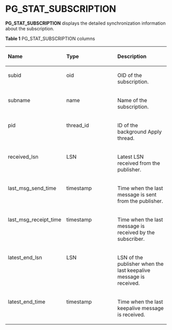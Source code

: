 # PG\_STAT\_SUBSCRIPTION<a name="EN-US_TOPIC_0000001197272474"></a>

**PG\_STAT\_SUBSCRIPTION** displays the detailed synchronization information about the subscription.

**Table 1** PG\_STAT\_SUBSCRIPTION columns

<a name="table10264162111589"></a>
<table><thead align="left"><tr id="row12647218581"><th class="cellrowborder" valign="top" width="33.33333333333333%" id="mcps1.2.4.1.1"><p id="p1726514213582"><a name="p1726514213582"></a><a name="p1726514213582"></a>Name</p>
</th>
<th class="cellrowborder" valign="top" width="33.33333333333333%" id="mcps1.2.4.1.2"><p id="p92657215582"><a name="p92657215582"></a><a name="p92657215582"></a>Type</p>
</th>
<th class="cellrowborder" valign="top" width="33.33333333333333%" id="mcps1.2.4.1.3"><p id="p12651221185819"><a name="p12651221185819"></a><a name="p12651221185819"></a>Description</p>
</th>
</tr>
</thead>
<tbody><tr id="row72651521125817"><td class="cellrowborder" valign="top" width="33.33333333333333%" headers="mcps1.2.4.1.1 "><p id="p1826582115811"><a name="p1826582115811"></a><a name="p1826582115811"></a>subid</p>
</td>
<td class="cellrowborder" valign="top" width="33.33333333333333%" headers="mcps1.2.4.1.2 "><p id="p82650214588"><a name="p82650214588"></a><a name="p82650214588"></a>oid</p>
</td>
<td class="cellrowborder" valign="top" width="33.33333333333333%" headers="mcps1.2.4.1.3 "><p id="p18265121155819"><a name="p18265121155819"></a><a name="p18265121155819"></a>OID of the subscription.</p>
</td>
</tr>
<tr id="row18265122112589"><td class="cellrowborder" valign="top" width="33.33333333333333%" headers="mcps1.2.4.1.1 "><p id="p10266192110581"><a name="p10266192110581"></a><a name="p10266192110581"></a>subname</p>
</td>
<td class="cellrowborder" valign="top" width="33.33333333333333%" headers="mcps1.2.4.1.2 "><p id="p112668213583"><a name="p112668213583"></a><a name="p112668213583"></a>name</p>
</td>
<td class="cellrowborder" valign="top" width="33.33333333333333%" headers="mcps1.2.4.1.3 "><p id="p62668215588"><a name="p62668215588"></a><a name="p62668215588"></a>Name of the subscription.</p>
</td>
</tr>
<tr id="row226611211581"><td class="cellrowborder" valign="top" width="33.33333333333333%" headers="mcps1.2.4.1.1 "><p id="p72665217583"><a name="p72665217583"></a><a name="p72665217583"></a>pid</p>
</td>
<td class="cellrowborder" valign="top" width="33.33333333333333%" headers="mcps1.2.4.1.2 "><p id="p926617214587"><a name="p926617214587"></a><a name="p926617214587"></a>thread_id</p>
</td>
<td class="cellrowborder" valign="top" width="33.33333333333333%" headers="mcps1.2.4.1.3 "><p id="p2266182125810"><a name="p2266182125810"></a><a name="p2266182125810"></a>ID of the background Apply thread.</p>
</td>
</tr>
<tr id="row12266721155810"><td class="cellrowborder" valign="top" width="33.33333333333333%" headers="mcps1.2.4.1.1 "><p id="p926615219589"><a name="p926615219589"></a><a name="p926615219589"></a>received_lsn</p>
</td>
<td class="cellrowborder" valign="top" width="33.33333333333333%" headers="mcps1.2.4.1.2 "><p id="p14266132112588"><a name="p14266132112588"></a><a name="p14266132112588"></a>LSN</p>
</td>
<td class="cellrowborder" valign="top" width="33.33333333333333%" headers="mcps1.2.4.1.3 "><p id="p132679214589"><a name="p132679214589"></a><a name="p132679214589"></a>Latest LSN received from the publisher.</p>
</td>
</tr>
<tr id="row326792145812"><td class="cellrowborder" valign="top" width="33.33333333333333%" headers="mcps1.2.4.1.1 "><p id="p3267021105817"><a name="p3267021105817"></a><a name="p3267021105817"></a>last_msg_send_time</p>
</td>
<td class="cellrowborder" valign="top" width="33.33333333333333%" headers="mcps1.2.4.1.2 "><p id="p20267152155820"><a name="p20267152155820"></a><a name="p20267152155820"></a>timestamp</p>
</td>
<td class="cellrowborder" valign="top" width="33.33333333333333%" headers="mcps1.2.4.1.3 "><p id="p10267142116587"><a name="p10267142116587"></a><a name="p10267142116587"></a>Time when the last message is sent from the publisher.</p>
</td>
</tr>
<tr id="row1069513121608"><td class="cellrowborder" valign="top" width="33.33333333333333%" headers="mcps1.2.4.1.1 "><p id="p26965129019"><a name="p26965129019"></a><a name="p26965129019"></a>last_msg_receipt_time</p>
</td>
<td class="cellrowborder" valign="top" width="33.33333333333333%" headers="mcps1.2.4.1.2 "><p id="p156966129020"><a name="p156966129020"></a><a name="p156966129020"></a>timestamp</p>
</td>
<td class="cellrowborder" valign="top" width="33.33333333333333%" headers="mcps1.2.4.1.3 "><p id="p15696191218012"><a name="p15696191218012"></a><a name="p15696191218012"></a>Time when the last message is received by the subscriber.</p>
</td>
</tr>
<tr id="row101417157015"><td class="cellrowborder" valign="top" width="33.33333333333333%" headers="mcps1.2.4.1.1 "><p id="p181413151013"><a name="p181413151013"></a><a name="p181413151013"></a>latest_end_lsn</p>
</td>
<td class="cellrowborder" valign="top" width="33.33333333333333%" headers="mcps1.2.4.1.2 "><p id="p191421015607"><a name="p191421015607"></a><a name="p191421015607"></a>LSN</p>
</td>
<td class="cellrowborder" valign="top" width="33.33333333333333%" headers="mcps1.2.4.1.3 "><p id="p191422153017"><a name="p191422153017"></a><a name="p191422153017"></a>LSN of the publisher when the last keepalive message is received.</p>
</td>
</tr>
<tr id="row26831317101"><td class="cellrowborder" valign="top" width="33.33333333333333%" headers="mcps1.2.4.1.1 "><p id="p86836176019"><a name="p86836176019"></a><a name="p86836176019"></a>latest_end_time</p>
</td>
<td class="cellrowborder" valign="top" width="33.33333333333333%" headers="mcps1.2.4.1.2 "><p id="p10683151711018"><a name="p10683151711018"></a><a name="p10683151711018"></a>timestamp</p>
</td>
<td class="cellrowborder" valign="top" width="33.33333333333333%" headers="mcps1.2.4.1.3 "><p id="p5683191712011"><a name="p5683191712011"></a><a name="p5683191712011"></a>Time when the last keepalive message is received.</p>
</td>
</tr>
</tbody>
</table>
